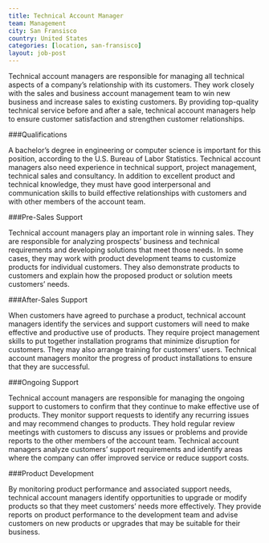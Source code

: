 ```yaml
---
title: Technical Account Manager
team: Management
city: San Fransisco
country: United States
categories: [location, san-fransisco]
layout: job-post
---
```


Technical account managers are responsible for managing all technical aspects of a company’s relationship with its customers. They work closely with the sales and business account management team to win new business and increase sales to existing customers. By providing top-quality technical service before and after a sale, technical account managers help to ensure customer satisfaction and strengthen customer relationships.

###Qualifications

A bachelor’s degree in engineering or computer science is important for this position, according to the U.S. Bureau of Labor Statistics. Technical account managers also need experience in technical support, project management, technical sales and consultancy. In addition to excellent product and technical knowledge, they must have good interpersonal and communication skills to build effective relationships with customers and with other members of the account team.

###Pre-Sales Support

Technical account managers play an important role in winning sales. They are responsible for analyzing prospects’ business and technical requirements and developing solutions that meet those needs. In some cases, they may work with product development teams to customize products for individual customers. They also demonstrate products to customers and explain how the proposed product or solution meets customers’ needs.

###After-Sales Support

When customers have agreed to purchase a product, technical account managers identify the services and support customers will need to make effective and productive use of products. They require project management skills to put together installation programs that minimize disruption for customers. They may also arrange training for customers’ users. Technical account managers monitor the progress of product installations to ensure that they are successful.

###Ongoing Support

Technical account managers are responsible for managing the ongoing support to customers to confirm that they continue to make effective use of products. They monitor support requests to identify any recurring issues and may recommend changes to products. They hold regular review meetings with customers to discuss any issues or problems and provide reports to the other members of the account team. Technical account managers analyze customers’ support requirements and identify areas where the company can offer improved service or reduce support costs.

###Product Development

By monitoring product performance and associated support needs, technical account managers identify opportunities to upgrade or modify products so that they meet customers’ needs more effectively. They provide reports on product performance to the development team and advise customers on new products or upgrades that may be suitable for their business.